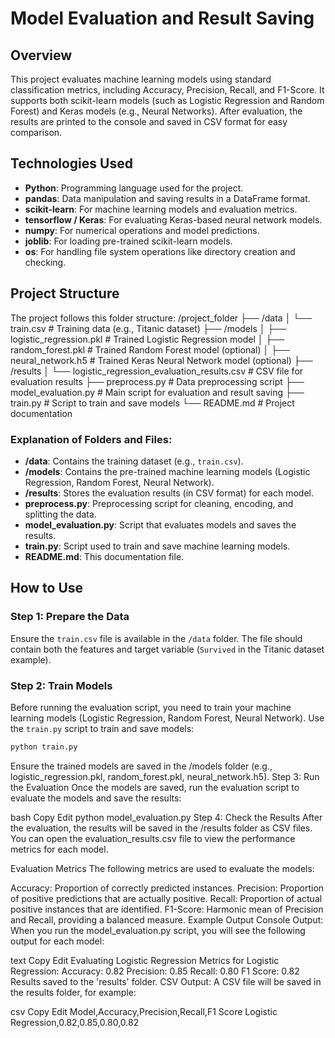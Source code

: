 # **Model Evaluation and Result Saving**

## **Overview**
This project evaluates machine learning models using standard classification metrics, including Accuracy, Precision, Recall, and F1-Score. It supports both scikit-learn models (such as Logistic Regression and Random Forest) and Keras models (e.g., Neural Networks). After evaluation, the results are printed to the console and saved in CSV format for easy comparison.

## **Technologies Used**
- **Python**: Programming language used for the project.
- **pandas**: Data manipulation and saving results in a DataFrame format.
- **scikit-learn**: For machine learning models and evaluation metrics.
- **tensorflow / Keras**: For evaluating Keras-based neural network models.
- **numpy**: For numerical operations and model predictions.
- **joblib**: For loading pre-trained scikit-learn models.
- **os**: For handling file system operations like directory creation and checking.

## **Project Structure**
The project follows this folder structure:
/project_folder ├── /data │ └── train.csv # Training data (e.g., Titanic dataset) ├── /models │ ├── logistic_regression.pkl # Trained Logistic Regression model │ ├── random_forest.pkl # Trained Random Forest model (optional) │ ├── neural_network.h5 # Trained Keras Neural Network model (optional) ├── /results │ └── logistic_regression_evaluation_results.csv # CSV file for evaluation results ├── preprocess.py # Data preprocessing script ├── model_evaluation.py # Main script for evaluation and result saving ├── train.py # Script to train and save models └── README.md # Project documentation


### **Explanation of Folders and Files:**
- **/data**: Contains the training dataset (e.g., `train.csv`).
- **/models**: Contains the pre-trained machine learning models (Logistic Regression, Random Forest, Neural Network).
- **/results**: Stores the evaluation results (in CSV format) for each model.
- **preprocess.py**: Preprocessing script for cleaning, encoding, and splitting the data.
- **model_evaluation.py**: Script that evaluates models and saves the results.
- **train.py**: Script used to train and save machine learning models.
- **README.md**: This documentation file.

## **How to Use**

### **Step 1: Prepare the Data**
Ensure the `train.csv` file is available in the `/data` folder. The file should contain both the features and target variable (`Survived` in the Titanic dataset example).

### **Step 2: Train Models**
Before running the evaluation script, you need to train your machine learning models (Logistic Regression, Random Forest, Neural Network). Use the `train.py` script to train and save models:

```bash
python train.py
```
Ensure the trained models are saved in the /models folder (e.g., logistic_regression.pkl, random_forest.pkl, neural_network.h5).
Step 3: Run the Evaluation
Once the models are saved, run the evaluation script to evaluate the models and save the results:

bash
Copy
Edit
python model_evaluation.py
Step 4: Check the Results
After the evaluation, the results will be saved in the /results folder as CSV files. You can open the evaluation_results.csv file to view the performance metrics for each model.

Evaluation Metrics
The following metrics are used to evaluate the models:

Accuracy: Proportion of correctly predicted instances.
Precision: Proportion of positive predictions that are actually positive.
Recall: Proportion of actual positive instances that are identified.
F1-Score: Harmonic mean of Precision and Recall, providing a balanced measure.
Example Output
Console Output:
When you run the model_evaluation.py script, you will see the following output for each model:

text
Copy
Edit
Evaluating Logistic Regression
Metrics for Logistic Regression:
Accuracy: 0.82
Precision: 0.85
Recall: 0.80
F1 Score: 0.82
Results saved to the 'results' folder.
CSV Output:
A CSV file will be saved in the results folder, for example:

csv
Copy
Edit
Model,Accuracy,Precision,Recall,F1 Score
Logistic Regression,0.82,0.85,0.80,0.82

